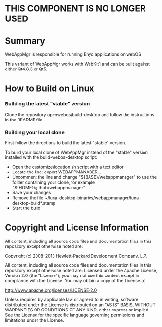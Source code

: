 
THIS COMPONENT IS NO LONGER USED
========


Summary
========

WebAppMgr is responsible for running Enyo applications on webOS

This variant of WebAppMgr works with WebKit1 and can be built against either Qt4.8.3 or Qt5.


How to Build on Linux
=====================

### Building the latest "stable" version

Clone the repository openwebos/build-desktop and follow the instructions in the README file.

### Building your local clone

First follow the directions to build the latest "stable" version.

To build your local clone of WebAppMgr instead of the "stable" version installed with the build-webos-desktop script:

* Open the customize/location.sh script with a text editor
* Locate the line:  export WEBAPPMANAGER....
* Uncomment the line and change "${BASE}/webappmanager" to use the folder containing your clone, for example "${HOME}/github/webappmanager"
* Save your changes
* Remove the file ~/luna-desktop-binaries/webappmanager/luna-desktop-build*.stamp
* Start the build

# Copyright and License Information

All content, including all source code files and documentation files in this repository except otherwise noted are: 

 Copyright (c) 2008-2013 Hewlett-Packard Development Company, L.P.

All content, including all source code files and documentation files in this repository except otherwise noted are:
Licensed under the Apache License, Version 2.0 (the "License");
you may not use this content except in compliance with the License.
You may obtain a copy of the License at

http://www.apache.org/licenses/LICENSE-2.0

Unless required by applicable law or agreed to in writing, software
distributed under the License is distributed on an "AS IS" BASIS,
WITHOUT WARRANTIES OR CONDITIONS OF ANY KIND, either express or implied.
See the License for the specific language governing permissions and
limitations under the License.
